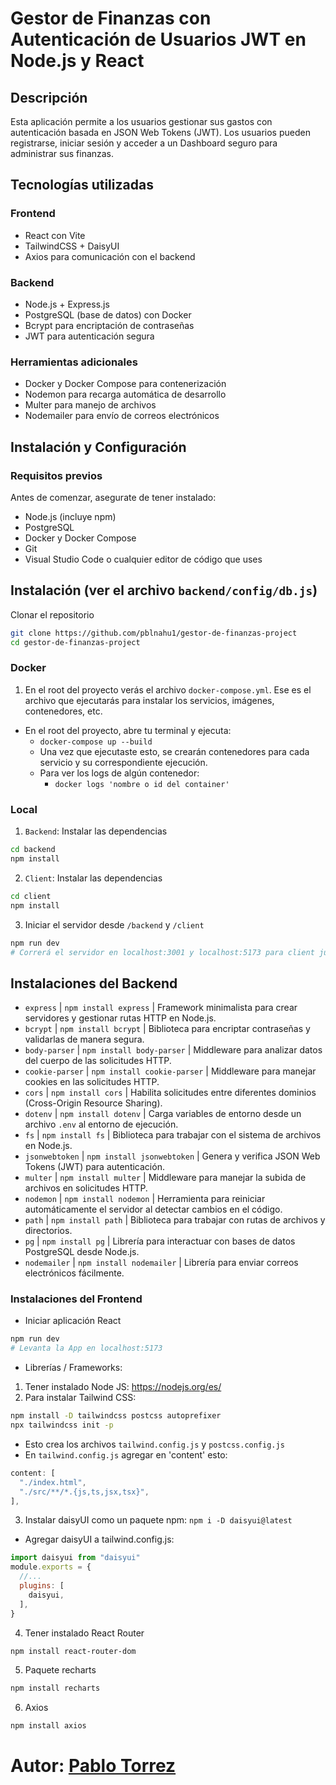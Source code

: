 # Gestor de Finanzas con Autenticación de Usuarios JWT en Node.js y React
## Descripción
Esta aplicación permite a los usuarios gestionar sus gastos con autenticación basada en JSON Web Tokens (JWT). Los usuarios pueden registrarse, iniciar sesión y acceder a un Dashboard seguro para administrar sus finanzas.

## Tecnologías utilizadas
### Frontend
- React con Vite 
- TailwindCSS + DaisyUI
- Axios para comunicación con el backend

### Backend
- Node.js + Express.js 
- PostgreSQL (base de datos) con Docker
- Bcrypt para encriptación de contraseñas
- JWT para autenticación segura

### Herramientas adicionales
- Docker y Docker Compose para contenerización
- Nodemon para recarga automática de desarrollo
- Multer para manejo de archivos
- Nodemailer para envío de correos electrónicos

## Instalación y Configuración
### Requisitos previos
Antes de comenzar, asegurate de tener instalado:
- Node.js (incluye npm)
- PostgreSQL
- Docker y Docker Compose
- Git
- Visual Studio Code o cualquier editor de código que uses

## Instalación (ver el archivo `backend/config/db.js`)
Clonar el repositorio
```bash
git clone https://github.com/pblnahu1/gestor-de-finanzas-project
cd gestor-de-finanzas-project
```

### Docker 
1. En el root del proyecto verás el archivo `docker-compose.yml`. Ese es el archivo que ejecutarás para instalar los servicios, imágenes, contenedores, etc.
  - En el root del proyecto, abre tu terminal y ejecuta:
    - `docker-compose up --build`
    - Una vez que ejecutaste esto, se crearán contenedores para cada servicio y su correspondiente ejecución.
    - Para ver los logs de algún contenedor:
      - `docker logs 'nombre o id del container'`

### Local
1. `Backend`: Instalar las dependencias
```bash
cd backend 
npm install
```
2. `Client`: Instalar las dependencias
```bash
cd client
npm install
```
3. Iniciar el servidor desde `/backend` y `/client`
```bash
npm run dev
# Correrá el servidor en localhost:3001 y localhost:5173 para client junto con la base de datos postgres ya creada desde docker compose
```

## Instalaciones del Backend
- `express` | `npm install express` | Framework minimalista para crear servidores y gestionar rutas HTTP en Node.js.
- `bcrypt` | `npm install bcrypt` | Biblioteca para encriptar contraseñas y validarlas de manera segura.
- `body-parser` | `npm install body-parser` | Middleware para analizar datos del cuerpo de las solicitudes HTTP.
- `cookie-parser` | `npm install cookie-parser` | Middleware para manejar cookies en las solicitudes HTTP.
- `cors` | `npm install cors`  | Habilita solicitudes entre diferentes dominios (Cross-Origin Resource Sharing).
- `dotenv` | `npm install dotenv` | Carga variables de entorno desde un archivo `.env` al entorno de ejecución.
- `fs` | `npm install fs` | Biblioteca para trabajar con el sistema de archivos en Node.js.
- `jsonwebtoken` | `npm install jsonwebtoken` | Genera y verifica JSON Web Tokens (JWT) para autenticación.
- `multer` | `npm install multer` | Middleware para manejar la subida de archivos en solicitudes HTTP.
- `nodemon` | `npm install nodemon` | Herramienta para reiniciar automáticamente el servidor al detectar cambios en el código.
- `path` | `npm install path` | Biblioteca para trabajar con rutas de archivos y directorios.
- `pg` | `npm install pg` | Librería para interactuar con bases de datos PostgreSQL desde Node.js.
- `nodemailer` | `npm install nodemailer` | Librería para enviar correos electrónicos fácilmente.

### Instalaciones del Frontend
- Iniciar aplicación React
```bash
npm run dev
# Levanta la App en localhost:5173
```
- Librerías / Frameworks:
1. Tener instalado Node JS: https://nodejs.org/es/
2. Para instalar Tailwind CSS:
```bash
npm install -D tailwindcss postcss autoprefixer
npx tailwindcss init -p
```
- Esto crea los archivos `tailwind.config.js` y `postcss.config.js`
- En `tailwind.config.js` agregar en 'content' esto:
```js
content: [
  "./index.html",
  "./src/**/*.{js,ts,jsx,tsx}",
],
```
3. Instalar daisyUI como un paquete npm:
```npm i -D daisyui@latest```
- Agregar daisyUI a tailwind.config.js:
```js
import daisyui from "daisyui"
module.exports = {
  //...
  plugins: [
    daisyui,
  ],
}
```
4. Tener instalado React Router
```bash
npm install react-router-dom
```
5. Paquete recharts
```bash 
npm install recharts
```
6. Axios
```bash
npm install axios
```

# Autor: [Pablo Torrez](https://github.com/pblnahu1)